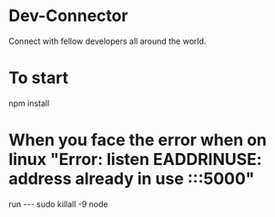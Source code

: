 # Dev-Connector
Connect with fellow developers all around the world.

# To start
npm install

# When you face the error when on linux "Error: listen EADDRINUSE: address already in use :::5000"
run --- sudo killall -9 node  

